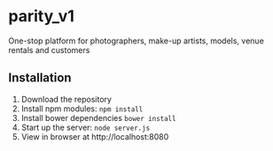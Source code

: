 # parity_v1
One-stop platform for photographers, make-up artists, models, venue rentals and customers

## Installation
1. Download the repository
2. Install npm modules: `npm install`
3. Install bower dependencies `bower install`
4. Start up the server: `node server.js`
5. View in browser at http://localhost:8080


